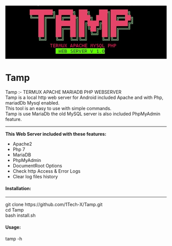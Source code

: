 <img src='CONF_FILES/Screenshot_20210727-174202_Termux%20(2).jpg' alt='Tamp WebServer'><br>
# Tamp
Tamp :- TERMUX APACHE MARIADB PHP WEBSERVER <br>
Tamp is a local http web server for Android included Apache and with Php, mariadDb Mysql enabled.<br>
This tool is an easy to use with simple commands.<br>
Tamp is use MariaDb the old MySQL server is also included PhpMyAdmin feature.<br><hr>

<b> This Web Server included with these features:</b>
<ul>
  <li>Apache2</li>
  <li>Php 7</li>
  <li>MariaDB</li>
  <li>PhpMyAdmin</li>
  <li>DocumentRoot Options</li>
  <li>Check http Access & Error Logs</li>
  <li>Clear log files history</li>
 </ul>
 
 <h4>Installation:</h4><hr>
 git clone https://github.com/1Tech-X/Tamp.git<br>
 cd Tamp <br>
 bash install.sh<br>
 
 <h4>Usage:</h4>
 tamp -h 
 
